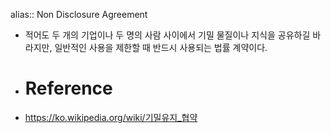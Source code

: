 alias:: Non Disclosure Agreement

- 적어도 두 개의 기업이나 두 명의 사람 사이에서 기밀 물질이나 지식을 공유하길 바라지만, 일반적인 사용을 제한할 때 반드시 사용되는 법률 계약이다.
- # Reference
- https://ko.wikipedia.org/wiki/기밀유지_협약